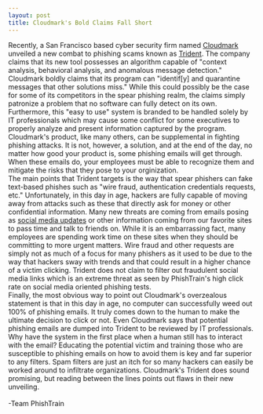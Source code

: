 ```yaml
---
layout: post
title: Cloudmark's Bold Claims Fall Short
---
```


  Recently, a San Francisco based cyber security firm named [Cloudmark](http://www.cloudmark.com/en) unveiled a new combat to phishing scams known as [Trident](https://www.cloudmark.com/en/s/products/cloudmark-trident). The company claims that its new tool possesses an algorithm capable of "context analysis, behavioral analysis, and anomalous message detection." Cloudmark boldly claims that its program can "identif[y] and quarantine messages that other solutions miss." While this could possibly be the case for some of its competitors in the spear phishing realm, the claims simply patronize a problem that no software can fully detect on its own. Furthermore, this "easy to use" system is branded to be handled solely by IT professionals which may cause some conflict for some executives to properly analyze and present information captured by the program. Cloudmark's product, like many others, can be supplemental in fighting phishing attacks.  It is not, however, a solution, and at the end of the day, no matter how good your product is, some phishing emails will get through. When these emails do, your employees must be able to recognize them and mitigate the risks that they pose to your orginization.
<br>
  The main points that Trident targets is the way that spear phishers can fake text-based phishes such as "wire fraud, authentication credentials requests, etc." Unfortunately, in this day in age, hackers are fully capable of moving away from attacks such as these that directly ask for money or other confidential information. Many new threats are coming from emails posing as [social media updates](https://www.advantiscu.org/fraud-prevention/beware-of-phishing-scams-in-social-media.html) or other information coming from our favorite sites to pass time and talk to friends on. While it is an embarrassing fact, many employees are spending work time on these sites when they should be committing to more urgent matters. Wire fraud and other requests are simply not as much of a focus for many phishers as it used to be due to the way that hackers sway with trends and that could result in a higher chance of a victim clicking. Trident does not claim to filter out fraudulent social media links which is an extreme threat as seen by PhishTrain's high click rate on social media oriented phishing tests.
<br>
  Finally, the most obvious way to point out Cloudmark's overzealous statement is that in this day in age, no computer can successfully weed out 100% of phishing emails. It truly comes down to the human to make the ultimate decision to click or not. Even Cloudmark says that potential phishing emails are dumped into Trident to be reviewed by IT professionals. Why have the system in the first place when a human still has to interact with the email? Educating the potential victim and training those who are susceptible to phishing emails on how to avoid them is key and far superior to any filters. Spam filters are just an itch for so many hackers can easily be worked around to infiltrate organizations. Cloudmark's Trident does sound promising, but reading between the lines points out flaws in their new unveiling.
<br>
<br>
-Team PhishTrain

